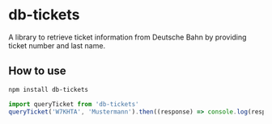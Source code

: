 # db-tickets
A library to retrieve ticket information from Deutsche Bahn by providing ticket number and last name.

## How to use

```sh
npm install db-tickets
```

```js
import queryTicket from 'db-tickets'
queryTicket('W7KHTA', 'Mustermann').then((response) => console.log(response))
```
